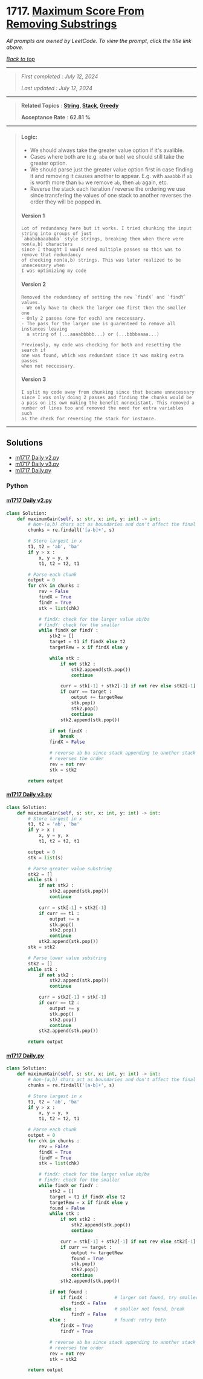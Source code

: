 # 1717. [Maximum Score From Removing Substrings](<https://leetcode.com/problems/maximum-score-from-removing-substrings>)

*All prompts are owned by LeetCode. To view the prompt, click the title link above.*

*[Back to top](<../README.md>)*

------

> *First completed : July 12, 2024*
>
> *Last updated : July 12, 2024*

------

> **Related Topics** : **[String](<by_topic/String.md>), [Stack](<by_topic/Stack.md>), [Greedy](<by_topic/Greedy.md>)**
>
> **Acceptance Rate** : **62.81 %**

------

> #### Logic:
> - We should always take the greater value option if it's avalible.
> - Cases where both are (e.g. `aba` or `bab`) we should still take
> the greater option.
> - We should parse just the greater value option first in case 
> finding it and removing it causes another to appear. E.g. with `aaabbb` 
> if `ab` is worth more than `ba` we remove `ab`, then `ab` again, etc.
> - Reverse the stack each iteration / reverse the ordering we use since 
> transfering the values of one stack to another reverses the order they 
> will be popped in.
> 
> 
> #### Version 1
> ```
> Lot of redundancy here but it works. I tried chunking the input string into groups of just 
> `abababaaababa` style strings, breaking them when there were non(a,b) characters 
> since I thought I would need multiple passes so this was to remove that redundancy 
> of checking non(a,b) strings. This was later realized to be unnecessary when 
> I was optimizing my code
> ```
> 
> #### Version 2
> ```
> Removed the redundancy of setting the new `findX` and `findY` values.
> - We only have to check the larger one first then the smaller one
> - Only 2 passes (one for each) are neccessary.
> - The pass for the larger one is guarenteed to remove all instances leaving
>   a string of (...aaaabbbbb...) or (...bbbbaaaa...)
> 
> Previously, my code was checking for both and resetting the search if 
> one was found, which was redundant since it was making extra passes 
> when not neccessary.
> ```
> 
> 
> #### Version 3
> ```
> I split my code away from chunking since that became unnecessary 
> since I was only doing 2 passes and finding the chunks would be 
> a pass on its own making the benefit nonexistant. This removed a 
> number of lines too and removed the need for extra variables such 
> as the check for reversing the stack for instance.
> ```

------

## Solutions

- [m1717 Daily v2.py](<../my-submissions/m1717 Daily v2.py>)
- [m1717 Daily v3.py](<../my-submissions/m1717 Daily v3.py>)
- [m1717 Daily.py](<../my-submissions/m1717 Daily.py>)
### Python
#### [m1717 Daily v2.py](<../my-submissions/m1717 Daily v2.py>)
```Python
class Solution:
    def maximumGain(self, s: str, x: int, y: int) -> int:
        # Non-(a,b) chars act as boundaries and don't affect the final score
        chunks = re.findall('[a-b]+', s)

        # Store largest in x
        t1, t2 = 'ab', 'ba'
        if y > x :
            x, y = y, x
            t1, t2 = t2, t1

        # Parse each chunk
        output = 0
        for chk in chunks :
            rev = False
            findX = True
            findY = True
            stk = list(chk)

            # findX: check for the larger value ab/ba
            # findY: check for the smaller
            while findX or findY :
                stk2 = []
                target = t1 if findX else t2
                targetRew = x if findX else y

                while stk :
                    if not stk2 :
                        stk2.append(stk.pop())
                        continue

                    curr = stk[-1] + stk2[-1] if not rev else stk2[-1] + stk[-1]
                    if curr == target :
                        output += targetRew
                        stk.pop()
                        stk2.pop()
                        continue
                    stk2.append(stk.pop())

                if not findX :
                    break
                findX = False

                # reverse ab ba since stack appending to another stack
                # reverses the order
                rev = not rev
                stk = stk2

        return output
```

#### [m1717 Daily v3.py](<../my-submissions/m1717 Daily v3.py>)
```Python
class Solution:
    def maximumGain(self, s: str, x: int, y: int) -> int:
        # Store largest in x
        t1, t2 = 'ab', 'ba'
        if y > x :
            x, y = y, x
            t1, t2 = t2, t1

        output = 0
        stk = list(s)

        # Parse greater value substring
        stk2 = []
        while stk :
            if not stk2 :
                stk2.append(stk.pop())
                continue

            curr = stk[-1] + stk2[-1]
            if curr == t1 :
                output += x
                stk.pop()
                stk2.pop()
                continue
            stk2.append(stk.pop())
        stk = stk2

        # Parse lower value substring
        stk2 = []
        while stk :
            if not stk2 :
                stk2.append(stk.pop())
                continue

            curr = stk2[-1] + stk[-1]
            if curr == t2 :
                output += y
                stk.pop()
                stk2.pop()
                continue
            stk2.append(stk.pop())

        return output
```

#### [m1717 Daily.py](<../my-submissions/m1717 Daily.py>)
```Python
class Solution:
    def maximumGain(self, s: str, x: int, y: int) -> int:
        # Non-(a,b) chars act as boundaries and don't affect the final score
        chunks = re.findall('[a-b]+', s)

        # Store largest in x
        t1, t2 = 'ab', 'ba'
        if y > x :
            x, y = y, x
            t1, t2 = t2, t1

        # Parse each chunk
        output = 0
        for chk in chunks :
            rev = False
            findX = True
            findY = True
            stk = list(chk)

            # findX: check for the larger value ab/ba
            # findY: check for the smaller
            while findX or findY :
                stk2 = []
                target = t1 if findX else t2
                targetRew = x if findX else y
                found = False
                while stk :
                    if not stk2 :
                        stk2.append(stk.pop())
                        continue

                    curr = stk[-1] + stk2[-1] if not rev else stk2[-1] + stk[-1]
                    if curr == target :
                        output += targetRew
                        found = True
                        stk.pop()
                        stk2.pop()
                        continue
                    stk2.append(stk.pop())

                if not found :
                    if findX :          # larger not found, try smaller
                        findX = False
                    else :              # smaller not found, break
                        findY = False
                else :                  # found! retry both
                    findX = True
                    findY = True

                # reverse ab ba since stack appending to another stack
                # reverses the order
                rev = not rev
                stk = stk2

        return output
```

